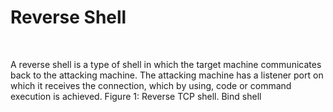 <h1> Reverse Shell </h1>
<br/>
<p> A reverse shell is a type of shell in which the target machine communicates back to the attacking machine. The attacking machine has a listener port on which it receives the connection, which by using, code or command execution is achieved. Figure 1: Reverse TCP shell. Bind shell </p>
